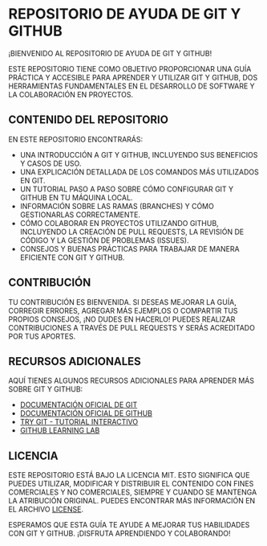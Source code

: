 # REPOSITORIO DE AYUDA DE GIT Y GITHUB

¡BIENVENIDO AL REPOSITORIO DE AYUDA DE GIT Y GITHUB!

ESTE REPOSITORIO TIENE COMO OBJETIVO PROPORCIONAR UNA GUÍA PRÁCTICA Y ACCESIBLE PARA APRENDER Y UTILIZAR GIT Y GITHUB, DOS HERRAMIENTAS FUNDAMENTALES EN EL DESARROLLO DE SOFTWARE Y LA COLABORACIÓN EN PROYECTOS.

## CONTENIDO DEL REPOSITORIO

EN ESTE REPOSITORIO ENCONTRARÁS:

- UNA INTRODUCCIÓN A GIT Y GITHUB, INCLUYENDO SUS BENEFICIOS Y CASOS DE USO.
- UNA EXPLICACIÓN DETALLADA DE LOS COMANDOS MÁS UTILIZADOS EN GIT.
- UN TUTORIAL PASO A PASO SOBRE CÓMO CONFIGURAR GIT Y GITHUB EN TU MÁQUINA LOCAL.
- INFORMACIÓN SOBRE LAS RAMAS (BRANCHES) Y CÓMO GESTIONARLAS CORRECTAMENTE.
- CÓMO COLABORAR EN PROYECTOS UTILIZANDO GITHUB, INCLUYENDO LA CREACIÓN DE PULL REQUESTS, LA REVISIÓN DE CÓDIGO Y LA GESTIÓN DE PROBLEMAS (ISSUES).
- CONSEJOS Y BUENAS PRÁCTICAS PARA TRABAJAR DE MANERA EFICIENTE CON GIT Y GITHUB.

## CONTRIBUCIÓN

TU CONTRIBUCIÓN ES BIENVENIDA. SI DESEAS MEJORAR LA GUÍA, CORREGIR ERRORES, AGREGAR MÁS EJEMPLOS O COMPARTIR TUS PROPIOS CONSEJOS, ¡NO DUDES EN HACERLO! PUEDES REALIZAR CONTRIBUCIONES A TRAVÉS DE PULL REQUESTS Y SERÁS ACREDITADO POR TUS APORTES.

## RECURSOS ADICIONALES

AQUÍ TIENES ALGUNOS RECURSOS ADICIONALES PARA APRENDER MÁS SOBRE GIT Y GITHUB:

- [DOCUMENTACIÓN OFICIAL DE GIT](https://git-scm.com/doc?lang=es)
- [DOCUMENTACIÓN OFICIAL DE GITHUB](https://docs.github.com/es)
- [TRY GIT - TUTORIAL INTERACTIVO](https://try.github.io)
- [GITHUB LEARNING LAB](https://lab.github.com)

## LICENCIA

ESTE REPOSITORIO ESTÁ BAJO LA LICENCIA MIT. ESTO SIGNIFICA QUE PUEDES UTILIZAR, MODIFICAR Y DISTRIBUIR EL CONTENIDO CON FINES COMERCIALES Y NO COMERCIALES, SIEMPRE Y CUANDO SE MANTENGA LA ATRIBUCIÓN ORIGINAL. PUEDES ENCONTRAR MÁS INFORMACIÓN EN EL ARCHIVO [LICENSE](LICENSE).

ESPERAMOS QUE ESTA GUÍA TE AYUDE A MEJORAR TUS HABILIDADES CON GIT Y GITHUB. ¡DISFRUTA APRENDIENDO Y COLABORANDO!
